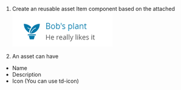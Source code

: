 1. Create an reusable asset Item component based on the attached
![assetItem](.\asset1.png)

2. An asset can have
- Name
- Description
- Icon (You can use td-icon)

